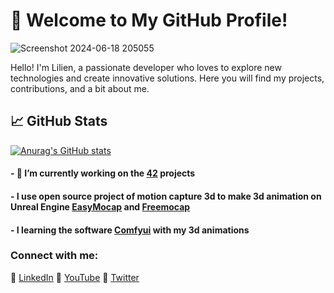 # 🌟 Welcome to My GitHub Profile!

![Screenshot 2024-06-18 205055](https://github.com/Lilien86/Lilien86/assets/125573483/5e6bfc0b-392b-40eb-9730-c6ced4b3be26)

Hello! I'm Lilien, a passionate developer who loves to explore new technologies and create innovative solutions. Here you will find my projects, contributions, and a bit about me.

## 📈 GitHub Stats
[![Anurag's GitHub stats](https://github-readme-stats.vercel.app/api?username=Lilien86)](https://github.com/Lilien86/github-readme-stats)

####  - 🔭 I’m currently working on the [42](https://42.fr/en/homepage/) projects
#### - I use open source project of motion capture 3d to make 3d animation on Unreal Engine [EasyMocap](https://github.com/zju3dv/EasyMocap) and [Freemocap](https://github.com/freemocap/freemocap)
#### - I learning the software [Comfyui](https://github.com/comfyanonymous/ComfyUI) with my 3d animations

### Connect with me:
💼 [LinkedIn](https://www.linkedin.com/in/lilien-auger-93b1b2258/)
🎥 [YouTube](https://www.youtube.com/channel/UCxgptCB1LLyliuXIEvfGAqw)
🎨 [Twitter](https://x.com/Lilien_RIG)

